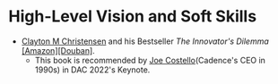 # High-Level Vision and Soft Skills

- [Clayton M Christensen](https://claytonchristensen.com/) and his Bestseller *The Innovator's Dilemma* [[Amazon]](https://www.amazon.com/gp/product/1633691780)[[Douban]](https://book.douban.com/subject/4243770/). 
  - This book is recommended by [Joe Costello](https://www.linkedin.com/in/joe-costello-566ab53)(Cadence's CEO in 1990s) in DAC 2022's Keynote.

